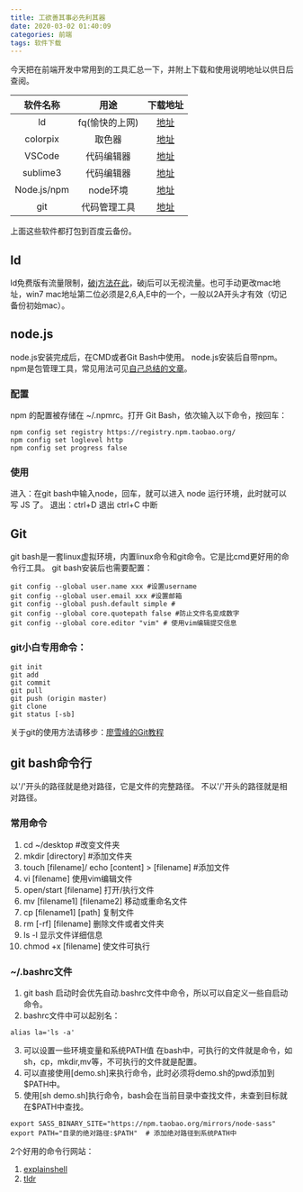 ```yaml
---
title: 工欲善其事必先利其器
date: 2020-03-02 01:40:09
categories: 前端
tags: 软件下载
---
```

今天把在前端开发中常用到的工具汇总一下，并附上下载和使用说明地址以供日后查阅。

|软件名称|用途|下载地址|
|:-----:|:--:|:-----:|
|ld|fq(愉快的上网)|[地址](https://getlantern.org/zh_CN/index.html)|
|colorpix|取色器|[地址](https://colorpix.en.softonic.com/)|
|VSCode|代码编辑器|[地址](https://code.visualstudio.com/)|
|sublime3|代码编辑器|[地址](https://www.sublimetext.com/)|
|Node.js/npm|node环境|[地址](https://nodejs.org/en/)|
|git|代码管理工具|[地址](https://git-scm.com/downloads)|

上面这些软件都打包到百度云备份。
## ld
ld免费版有流量限制，[破j方法在此](https://github.com/YoulianBoshi/lantern-vpn)，破j后可以无视流量。也可手动更改mac地址，win7 mac地址第二位必须是2,6,A,E中的一个，一般以2A开头才有效（切记备份初始mac）。

## node.js
node.js安装完成后，在CMD或者Git Bash中使用。
node.js安装后自带npm。npm是包管理工具，常见用法可见[自己总结的文章](/2019/10/30/npm常用的命令)。
### 配置
npm 的配置被存储在 ~/.npmrc。打开 Git Bash，依次输入以下命令，按回车：
```
npm config set registry https://registry.npm.taobao.org/
npm config set loglevel http
npm config set progress false

```
### 使用
进入：在git bash中输入node，回车，就可以进入 node 运行环境，此时就可以写 JS 了。
退出：ctrl+D 退出           ctrl+C 中断

## Git
git bash是一套linux虚拟环境，内置linux命令和git命令。它是比cmd更好用的命令行工具。
git bash安装后也需要配置：
```
git config --global user.name xxx #设置username
git config --global user.email xxx #设置邮箱
git config --global push.default simple # 
git config --global core.quotepath false #防止文件名变成数字
git config --global core.editor "vim" # 使用vim编辑提交信息
```
### git小白专用命令：
```
git init
git add
git commit
git pull
git push (origin master)
git clone
git status [-sb]
```
关于git的使用方法请移步：[廖雪峰的Git教程](https://www.liaoxuefeng.com/wiki/896043488029600)

## git bash命令行
以'/'开头的路径就是绝对路径，它是文件的完整路径。
不以'/'开头的路径就是相对路径。
### 常用命令
1. cd ~/desktop   #改变文件夹
2. mkdir [directory] #添加文件夹
3. touch [filename]/ echo [content] > [filename] #添加文件
4. vi [filename] 使用vim编辑文件
5. open/start [filename] 打开/执行文件
6. mv [filename1] [filename2] 移动或重命名文件
7. cp [filename1] [path] 复制文件
8. rm [-rf] [filename] 删除文件或者文件夹
9. ls -l  显示文件详细信息
10. chmod +x [filename] 使文件可执行

### ~/.bashrc文件
1. git bash 启动时会优先自动.bashrc文件中命令，所以可以自定义一些自启动命令。
2. bashrc文件中可以起别名：
``` 
alias la='ls -a'
```

3. 可以设置一些环境变量和系统PATH值
在bash中，可执行的文件就是命令，如sh，cp，mkdir,mv等，不可执行的文件就是配置。
1. 可以直接使用[demo.sh]来执行命令，此时必须将demo.sh的pwd添加到$PATH中。
2. 使用[sh demo.sh]执行命令，bash会在当前目录中查找文件，未查到目标就在$PATH中查找。

```
export SASS_BINARY_SITE="https://npm.taobao.org/mirrors/node-sass"
export PATH="目录的绝对路径:$PATH"  # 添加绝对路径到系统PATH中
```
2个好用的命令行网站：
1. [explainshell](https://explainshell.com/)
2. [tldr](https://github.com/tldr-pages/tldr)
